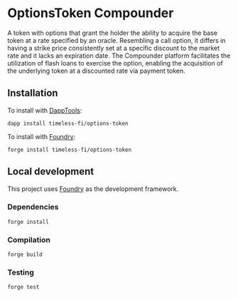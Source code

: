 # OptionsToken Compounder

A token with options that grant the holder the ability to acquire the base token at a rate specified by an oracle. Resembling a call option, it differs in having a strike price consistently set at a specific discount to the market rate and it lacks an expiration date. The Compounder platform facilitates the utilization of flash loans to exercise the option, enabling the acquisition of the underlying token at a discounted rate via payment token.

## Installation

To install with [DappTools](https://github.com/dapphub/dapptools):

```
dapp install timeless-fi/options-token
```

To install with [Foundry](https://github.com/gakonst/foundry):

```
forge install timeless-fi/options-token
```

## Local development

This project uses [Foundry](https://github.com/gakonst/foundry) as the development framework.

### Dependencies

```
forge install
```

### Compilation

```
forge build
```

### Testing

```
forge test
```